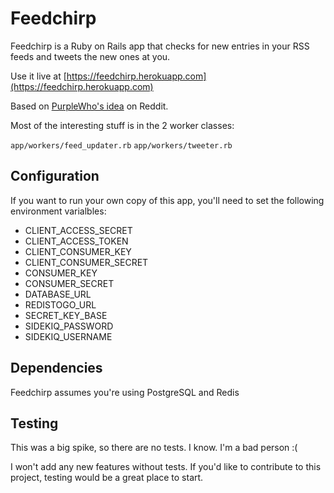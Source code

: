 # Feedchirp

Feedchirp is a Ruby on Rails app that checks for new entries in your RSS feeds
and tweets the new ones at you.

Use it live at [https://feedchirp.herokuapp.com](https://feedchirp.herokuapp.com)

Based on [PurpleWho's idea](http://www.reddit.com/r/SomebodyMakeThis/comments/1vv80z/a_twitter_rss_reader/) on Reddit.

Most of the interesting stuff is in the 2 worker classes:

`app/workers/feed_updater.rb`
`app/workers/tweeter.rb`

## Configuration

If you want to run your own copy of this app, you'll need to set the following environment varialbles:

* CLIENT_ACCESS_SECRET
* CLIENT_ACCESS_TOKEN
* CLIENT_CONSUMER_KEY
* CLIENT_CONSUMER_SECRET
* CONSUMER_KEY
* CONSUMER_SECRET
* DATABASE_URL
* REDISTOGO_URL
* SECRET_KEY_BASE
* SIDEKIQ_PASSWORD
* SIDEKIQ_USERNAME

## Dependencies

Feedchirp assumes you're using PostgreSQL and Redis

## Testing

This was a big spike, so there are no tests. I know. I'm a bad person :(

I won't add any new features without tests. If you'd like to contribute to this project, testing would be a great place to start.